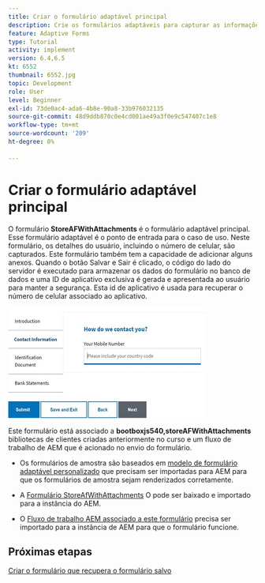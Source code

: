 ```yaml
---
title: Criar o formulário adaptável principal
description: Crie os formulários adaptáveis para capturar as informações do candidato e o formulário adaptável para recuperar o formulário adaptável salvo
feature: Adaptive Forms
type: Tutorial
activity: implement
version: 6.4,6.5
kt: 6552
thumbnail: 6552.jpg
topic: Development
role: User
level: Beginner
exl-id: 73de0ac4-ada6-4b8e-90a8-33b976032135
source-git-commit: 48d9ddb870c0e4cd001ae49a3f0e9c547407c1e8
workflow-type: tm+mt
source-wordcount: '209'
ht-degree: 0%

---
```


# Criar o formulário adaptável principal

O formulário **StoreAFWithAttachments** é o formulário adaptável principal. Esse formulário adaptável é o ponto de entrada para o caso de uso. Neste formulário, os detalhes do usuário, incluindo o número de celular, são capturados. Este formulário também tem a capacidade de adicionar alguns anexos. Quando o botão Salvar e Sair é clicado, o código do lado do servidor é executado para armazenar os dados do formulário no banco de dados e uma ID de aplicativo exclusiva é gerada e apresentada ao usuário para manter a segurança. Esta id de aplicativo é usada para recuperar o número de celular associado ao aplicativo.

![formulário de candidatura principal](assets/6552.JPG)

Este formulário está associado a **bootboxjs540,storeAFWithAttachments** bibliotecas de clientes criadas anteriormente no curso e um fluxo de trabalho de AEM que é acionado no envio do formulário.


* Os formulários de amostra são baseados em [modelo de formulário adaptável personalizado](assets/custom-template-with-page-component.zip) que precisam ser importadas para AEM para que os formulários de amostra sejam renderizados corretamente.

* A [Formulário StoreAfWithAttachments](assets/store-af-with-attachments-form.zip) O pode ser baixado e importado para a instância do AEM.

* O [Fluxo de trabalho AEM associado a este formulário](assets/workflow-model-store-af-with-attachments.zip) precisa ser importado para a instância de AEM para que o formulário funcione.


## Próximas etapas

[Criar o formulário que recupera o formulário salvo](./retrieve-saved-form.md)